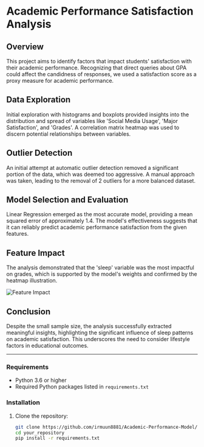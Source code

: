 
# Academic Performance Satisfaction Analysis

## Overview
This project aims to identify factors that impact students' satisfaction with their academic performance. Recognizing that direct queries about GPA could affect the candidness of responses, we used a satisfaction score as a proxy measure for academic performance.

## Data Exploration
Initial exploration with histograms and boxplots provided insights into the distribution and spread of variables like 'Social Media Usage', 'Major Satisfaction', and 'Grades'. A correlation matrix heatmap was used to discern potential relationships between variables.

## Outlier Detection
An initial attempt at automatic outlier detection removed a significant portion of the data, which was deemed too aggressive. A manual approach was taken, leading to the removal of 2 outliers for a more balanced dataset.

## Model Selection and Evaluation
Linear Regression emerged as the most accurate model, providing a mean squared error of approximately 1.4. The model's effectiveness suggests that it can reliably predict academic performance satisfaction from the given features.

## Feature Impact
The analysis demonstrated that the 'sleep' variable was the most impactful on grades, which is supported by the model's weights and confirmed by the heatmap illustration.

![Feature Impact](plot0.35.png)

## Conclusion
Despite the small sample size, the analysis successfully extracted meaningful insights, highlighting the significant influence of sleep patterns on academic satisfaction. This underscores the need to consider lifestyle factors in educational outcomes.

---
### Requirements

- Python 3.6 or higher
- Required Python packages listed in `requirements.txt`

### Installation

1. Clone the repository:
   ```bash
   git clone https://github.com/irmuun8881/Academic-Performance-Model/.git
   cd your_repository
   pip install -r requirements.txt